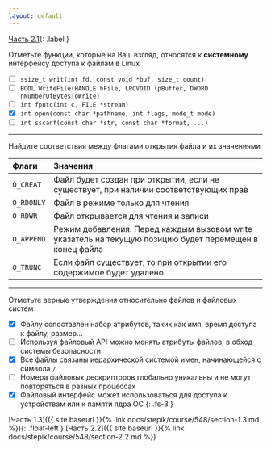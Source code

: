 ```yaml
---
layout: default
---
```


<span>[Часть 2.1](){: .label }</span>

Отметьте функции, которые на Ваш взгляд, относятся к __системному__ интерфейсу доступа
к файлам в Linux

- [ ] `ssize_t writ(int fd, const void *buf, size_t count)`
- [ ] `BOOL WriteFile(HANDLE hFile, LPCVOID lpBuffer, DWORD nNumberOfBytesToWrite)`
- [ ] `int fputc(int c, FILE *stream)`
- [x] `int open(const char *pathname, int flags, mode_t mode)`
- [ ] `int sscanf(const char *str, const char *format, ...)`

---

Найдите соответствия между флагами открытия файла и их значениями

| Флаги      | Значения                                                                                                |
|:-----------|:--------------------------------------------------------------------------------------------------------|
| `O_CREAT`  | Файл будет создан при открытии, если не существует, при наличии соответствующих прав                    |
| `O_RDONLY` | Файл в режиме только для чтения                                                                         |
| `O_RDWR`   | Файл открывается для чтения и записи                                                                    |
| `O_APPEND` | Режим добавления. Перед каждым вызовом write указатель на текущую позицию будет перемещен в конец файла |
| `O_TRUNC`  | Если файл существует, то при открытии его содержимое будет удалено                                      |

---

Отметьте верные утверждения относительно файлов и файловых систем

- [x] Файлу сопоставлен набор атрибутов, таких как имя, время доступа к файлу, размер... 
- [ ] Используя файловый API можно менять атрибуты файлов, в обход системы безопасности 
- [x] Все файлы связаны иерархической системой имен, начинающейся с символа `/` 
- [ ] Номера файловых дескрипторов глобально уникальны и не могут повторяться в разных процессах 
- [x] Файловый интерфейс может использоваться для доступа к устройствам или к памяти ядра ОС
{: .fs-3 }

<span class="d-block text-right">
  [Часть 1.3]({{ site.baseurl }}{% link docs/stepik/course/548/section-1.3.md %}){: .float-left }
  [Часть 2.2]({{ site.baseurl }}{% link docs/stepik/course/548/section-2.2.md %})
</span>
